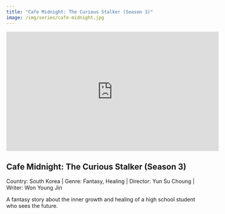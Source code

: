 ```yaml
---
title: "Cafe Midnight: The Curious Stalker (Season 3)"
image: /img/series/cafe-midnight.jpg
---
```


<iframe width="560" height="315" src="https://www.youtube.com/embed/DkftA_mQrXU" frameborder="0" allow="accelerometer; autoplay; encrypted-media; gyroscope; picture-in-picture" allowfullscreen></iframe>

## Cafe Midnight: The Curious Stalker (Season 3)

Country: South Korea | Genre: Fantasy, Healing | Director: Yun Su Choung | Writer: Won Young Jin

A fantasy story about the inner growth and healing of a high school student who sees the future.
